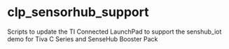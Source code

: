 clp_sensorhub_support
=====================

Scripts to update the TI Connected LaunchPad to support the senshub_iot demo for Tiva C Series and SenseHub Booster Pack
